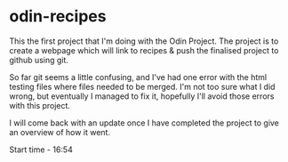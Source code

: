 # odin-recipes

This the first project that I'm doing with the Odin Project.
The project is to create a webpage which will link to recipes & push the finalised project to github using git.

So far git seems a little confusing, and I've had one error with the html testing files where files needed to be merged. I'm not too sure what I did wrong, but eventually I managed to fix it, hopefully I'll avoid those errors with this project.

I will come back with an update once I have completed the project to give an overview of how it went.

Start time - 16:54
